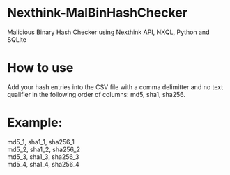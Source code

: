 # Nexthink-MalBinHashChecker
Malicious Binary Hash Checker using Nexthink API, NXQL, Python and SQLite

# How to use
Add your hash entries into the CSV file with a comma delimitter and no text qualifier in the following order of columns: md5, sha1, sha256.

# Example:
md5_1, sha1_1, sha256_1  
md5_2, sha1_2, sha256_2  
md5_3, sha1_3, sha256_3  
md5_4, sha1_4, sha256_4
